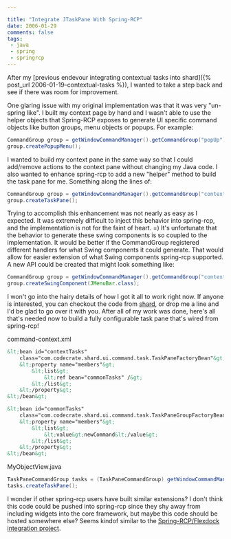 ```yaml
---

title: "Integrate JTaskPane With Spring-RCP"
date: 2006-01-29
comments: false
tags:
 - java
 - spring
 - springrcp
---
```


After my [previous endevour integrating contextual tasks into shard]({% post_url 2006-01-19-contextual-tasks %}), I wanted to take a step back and see if there was room for improvement.



One glaring issue with my original implementation was that it was very "un-spring like". I built my context page by hand and I wasn't able to use the helper objects that Spring-RCP exposes to generate UI specific command objects like button groups, menu objects or popups. For example:


```java
CommandGroup group = getWindowCommandManager().getCommandGroup("popUp");
group.createPopupMenu();
```



I wanted to build my context pane in the same way so that I could add/remove actions to the context pane without changing my Java code. I also wanted to enhance spring-rcp to add a new "helper" method to build the task pane for me. Something along the lines of:


```java
CommandGroup group = getWindowCommandManager().getCommandGroup("contextTasks");
group.createTaskPane();
```



Trying to accomplish this enhancement was not nearly as easy as I expected. It was extremely difficult to inject this behavior into spring-rcp, and the implementation is not for the faint of heart. =) It's unfortunate that the behavior to generate these swing components is so coupled to the implementation. It would be better if the CommandGroup registered different handlers for what Swing components it could generate. That would allow for easier extension of what Swing components spring-rcp supported. A new API could be created that might look something like:


```java
CommandGroup group = getWindowCommandManager().getCommandGroup("contextTasks");
group.createSwingComponent(JMenuBar.class);
```



I won't go into the hairy details of how I got it all to work right now. If anyone is interested, you can checkout the code from [shard](http://shard.codecrate.com), or drop me a line and I'd be glad to go over it with you. After all of my work was done, here's all that's needed now to build a fully configurable task pane that's wired from spring-rcp!


command-context.xml

```xml
&lt;bean id="contextTasks"
    class="com.codecrate.shard.ui.command.task.TaskPaneFactoryBean"&gt;
    &lt;property name="members"&gt;
        &lt;list&gt;
            &lt;ref bean="commonTasks" /&gt;
        &lt;/list&gt;
    &lt;/property&gt;
&lt;/bean&gt;

&lt;bean id="commonTasks"
    class="com.codecrate.shard.ui.command.task.TaskPaneGroupFactoryBean"&gt;
    &lt;property name="members"&gt;
        &lt;list&gt;
            &lt;value&gt;newCommand&lt;/value&gt;
        &lt;/list&gt;
    &lt;/property&gt;
&lt;/bean&gt;
```


MyObjectView.java

```java
TaskPaneCommandGroup tasks = (TaskPaneCommandGroup) getWindowCommandManager().getCommandGroup("contextTasks");
tasks.createTaskPane();
```



I wonder if other spring-rcp users have built similar extensions? I don't think this code could be pushed into spring-rcp since they shy away from including widgets into the core framework, but maybe this code should be hosted somewhere else? Seems kindof similar to the [Spring-RCP/Flexdock integration project](https://jide-springrcp.dev.java.net/).
